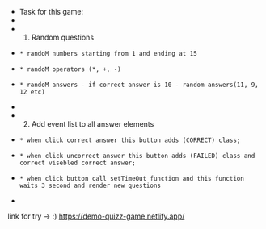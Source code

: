 - Task for this game:
-
- 1.  Random questions
-     * randoM numbers starting from 1 and ending at 15 
-     * randoM operators (*, +, -)
-     * randoM answers - if correct answer is 10 - random answers(11, 9, 12 etc)
-
- 2.  Add event list to all answer elements
-     * when click correct answer this button adds (CORRECT) class;
-     * when click uncorrect answer this button adds (FAILED) class and correct visebled correct answer;
-     * when click button call setTimeOut function and this function waits 3 second and render new questions
- 


link for try -> :) https://demo-quizz-game.netlify.app/
